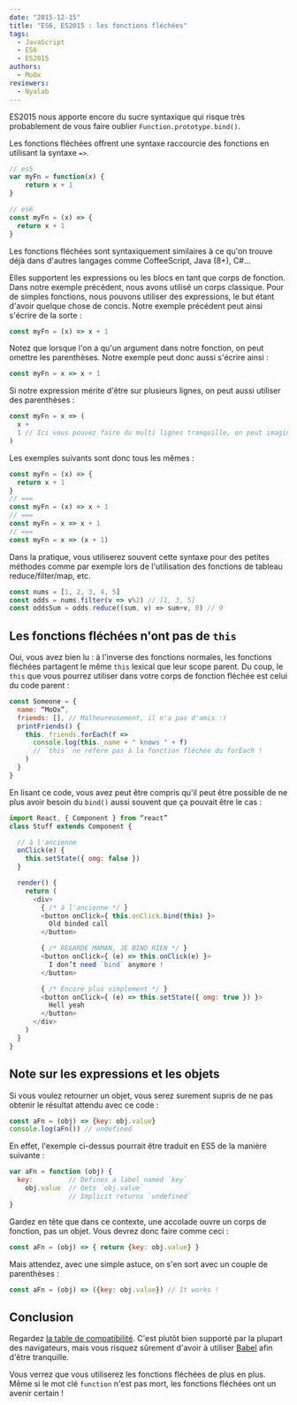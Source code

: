 ```yaml
---
date: "2015-12-15"
title: "ES6, ES2015 : les fonctions fléchées"
tags:
  - JavaScript
  - ES6
  - ES2015
authors:
  - MoOx
reviewers:
  - Nyalab
---
```


ES2015 nous apporte encore du sucre syntaxique qui risque très probablement de
vous faire oublier ``Function.prototype.bind()``.

Les fonctions fléchées offrent une syntaxe raccourcie des fonctions en utilisant
la syntaxe `=>`.

```js
// es5
var myFn = function(x) {
    return x + 1
}

// es6
const myFn = (x) => {
  return x + 1
}
```

Les fonctions fléchées sont syntaxiquement similaires à ce qu'on trouve déjà dans
d'autres langages comme CoffeeScript, Java (8+), C#…

Elles supportent les expressions ou les blocs en tant que corps de fonction.
Dans notre exemple précédent, nous avons utilisé un corps classique.
Pour de simples fonctions, nous pouvons utiliser des expressions, le but étant
d'avoir quelque chose de concis.
Notre exemple précédent peut ainsi s'écrire de la sorte :

```js
const myFn = (x) => x + 1
```

Notez que lorsque l'on a qu'un argument dans notre fonction, on peut omettre les
parenthèses. Notre exemple peut donc aussi s'écrire ainsi :

```js
const myFn = x => x + 1
```

Si notre expression mérite d'être sur plusieurs lignes, on peut aussi utiliser des
parenthèses :

```js
const myFn = x => (
  x +
  1 // Ici vous pouvez faire du multi lignes tranquille, on peut imaginer du JSX
)
```

Les exemples suivants sont donc tous les mêmes :

```js
const myFn = (x) => {
  return x + 1
}
// ===
const myFn = (x) => x + 1
// ===
const myFn = x => x + 1
// ===
const myFn = x => (x + 1)
```

Dans la pratique, vous utiliserez souvent cette syntaxe pour des petites méthodes
comme par exemple lors de l'utilisation des fonctions de tableau
reduce/filter/map, etc.

```js
const nums = [1, 2, 3, 4, 5]
const odds = nums.filter(v => v%2) // [1, 3, 5]
const oddsSum = odds.reduce((sum, v) => sum+v, 0) // 9
```

## Les fonctions fléchées n'ont pas de `this`

Oui, vous avez bien lu : à l'inverse des fonctions normales, les fonctions
fléchées partagent le même ``this`` lexical que leur scope parent.
Du coup, le ``this`` que vous pourrez utiliser dans votre corps de fonction
fléchée est celui du code parent :

```js
const Someone = {
  name: “MoOx”,
  friends: [], // Malheureusement, il n'a pas d'amis :(
  printFriends() {
    this._friends.forEach(f =>
      console.log(this._name + " knows " + f)
      // `this` ne réfère pas à la fonction fléchée du forEach !
    )
  }
}
```

En lisant ce code, vous avez peut être compris qu'il peut être possible de ne
plus avoir besoin du ``bind()`` aussi souvent que ça pouvait être le cas :

```js
import React, { Component } from “react”
class Stuff extends Component {

  // à l'ancienne
  onClick(e) {
    this.setState({ omg: false })
  }

  render() {
    return (
      <div>
        { /* à l'ancienne */ }
        <button onClick={ this.onClick.bind(this) }>
          Old binded call
        </button>

        { /* REGARDE MAMAN, JE BIND RIEN */ }
        <button onClick={ (e) => this.onClick(e) }>
          I don’t need `bind` anymore !
        </button>

        { /* Encore plus simplement */ }
        <button onClick={ (e) => this.setState({ omg: true }) }>
          Hell yeah
        </button>
      </div>
    )
  }
}
```

## Note sur les expressions et les objets

Si vous voulez retourner un objet, vous serez surement supris de ne pas obtenir
le résultat attendu avec ce code :

```js
const aFn = (obj) => {key: obj.value}
console.log(aFn()) // undefined
```

En effet, l'exemple ci-dessus pourrait être traduit en ES5 de la manière suivante :

```js
var aFn = function (obj) {
  key:         // Defines a label named `key`
    obj.value  // Gets `obj.value`
               // Implicit returns `undefined`
}
```

Gardez en tête que dans ce contexte, une accolade ouvre un corps de fonction,
pas un objet.
Vous devrez donc faire comme ceci :

```js
const aFn = (obj) => { return {key: obj.value} }
```

Mais attendez, avec une simple astuce, on s'en sort avec un couple de
parenthèses :

```js
const aFn = (obj) => ({key: obj.value}) // It works !
```

## Conclusion

Regardez
[la table de compatibilité](https://kangax.github.io/compat-table/es6/#test-arrow_functions).
C'est plutôt bien supporté par la plupart des navigateurs, mais vous risquez
sûrement d'avoir à utiliser [Babel](http://babeljs.io) afin d'être tranquille.

Vous verrez que vous utiliserez les fonctions fléchées de plus en plus.
Même si le mot clé ``function`` n'est pas mort, les fonctions fléchées ont un
avenir certain !

